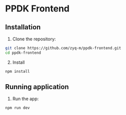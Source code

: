 # PPDK Frontend

## Installation

1. Clone the repository:

```bash
git clone https://github.com/zyq-m/ppdk-frontend.git
cd ppdk-frontend
```

2. Install

```bash
npm install
```

## Running application

1. Run the app:

```bash
npm run dev
```
